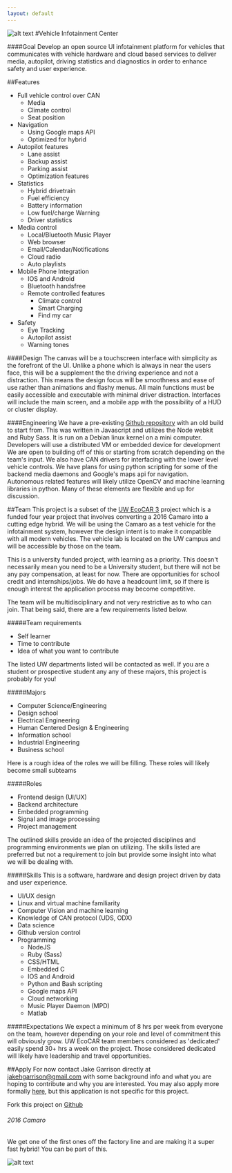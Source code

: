 ```yaml
---
layout: default
---
```

![alt text](http://i.imgur.com/OgFH1fO.png)
#Vehicle Infotainment Center

####Goal
Develop an open source UI infotainment platform for vehicles that communicates with vehicle hardware and cloud based services to deliver media, autopilot, driving statistics and diagnostics in order to enhance safety and user experience.

##Features
* Full vehicle control over CAN
  * Media
  * Climate control
  * Seat position
* Navigation
  * Using Google maps API
  * Optimized for hybrid
* Autopilot features
  * Lane assist
  * Backup assist
  * Parking assist
  * Optimization features
* Statistics
  * Hybrid drivetrain
  * Fuel efficiency
  * Battery information
  * Low fuel/charge Warning
  * Driver statistics
* Media control
  * Local/Bluetooth Music Player
  * Web browser
  * Email/Calendar/Notifications
  * Cloud radio
  * Auto playlists
* Mobile Phone Integration
  * IOS and Android
  * Bluetooth handsfree
  * Remote controlled features
    * Climate control
    * Smart Charging
    * Find my car
* Safety
  * Eye Tracking
  * Autopilot assist
  * Warning tones

####Design
The canvas will be a touchscreen interface with simplicity as the forefront of the UI. Unlike a phone which is always in near the users face, this will be a supplement the the driving experience and not a distraction. This means the design focus will be smoothness and ease of use rather than animations and flashy menus. All main functions must be easily accessible and executable with minimal driver distraction. Interfaces will include the main screen, and a mobile app with the possibility of a HUD or cluster display.

####Engineering
We have a pre-existing [Github repository](https://github.com/UWEcoCAR/UWCenterStack) with an old build to start from. This was written in Javascript and utilizes the Node webkit and Ruby Sass. It is run on a Debian linux kernel on a mini computer. Developers will use a distributed VM or embedded device for development We are open to building off of this or starting from scratch depending on the team's input. We also have CAN drivers for interfacing with the lower level vehicle controls. We have plans for using python scripting for some of the backend media daemons and Google's maps api for navigation. Autonomous related features will likely utilize OpenCV and machine learning libraries in python. Many of these elements are flexible and up for discussion.

##Team
This project is a subset of the [UW EcoCAR 3](http://uwecocar.com/index.html) project which is a funded four year project that involves converting a 2016 Camaro into a cutting edge hybrid. We will be using the Camaro as a test vehicle for the infotainment system, however the design intent is to make it compatible with all modern vehicles. The vehicle lab is located on the UW campus and will be accessible by those on the team.

This is a university funded project, with learning as a priority. This doesn't necessarily mean you need to be a University student, but there will not be any pay compensation, at least for now. There are opportunities for school credit and internships/jobs. We do have a headcount limit, so if there is enough interest the application process may become competitive.

The team will be multidisciplinary and not very restrictive as to who can join. That being said, there are a few requirements listed below.

#####Team requirements
  * Self learner
  * Time to contribute
  * Idea of what you want to contribute

The listed UW departments listed will be contacted as well. If you are a student or prospective student any any of these majors, this project is probably for you!

#####Majors
* Computer Science/Engineering
* Design school
* Electrical Engineering
* Human Centered Design & Engineering
* Information school
* Industrial Engineering
* Business school

Here is a rough idea of the roles we will be filling. These roles will likely become small subteams

#####Roles
* Frontend design (UI/UX)
* Backend architecture
* Embedded programming
* Signal and image processing
* Project management

The outlined skills provide an idea of the projected disciplines and programming environments we plan on utilizing.  The skills listed are preferred but not a requirement to join but provide some insight into what we will be dealing with.

#####Skills
This is a software, hardware and design project driven by data and user experience.

* UI/UX design
* Linux and virtual machine familiarity
* Computer Vision and machine learning
* Knowledge of CAN protocol (UDS, ODX)
* Data science
* Github version control
* Programming
  * NodeJS
  * Ruby (Sass)
  * CSS/HTML
  * Embedded C
  * IOS and Android
  * Python and Bash scripting
  * Google maps API
  * Cloud networking
  * Music Player Daemon (MPD)
  * Matlab

#####Expectations
We expect a minimum of 8 hrs per week from everyone on the team, however depending on your role and level of commitment this will obviously grow. UW EcoCAR team members considered as 'dedicated' easily spend 30+ hrs a week on the project. Those considered dedicated will likely have leadership and travel opportunities.

##Apply
For now contact Jake Garrison directly at <jakehgarrison@gmail.com> with some background info and what you are hoping to contribute and why you are interested. You may also apply more formally [here](https://catalyst.uw.edu/webq/survey/jlgoin/243177), but this application is not specific for this project.

Fork this project on [Github](https://github.com/jake-g/Vehicle-Infotainment-Center)

###### 2016 Camaro
We get one of the first ones off the factory line and are making it a super fast hybrid! You can be part of this.

![alt text](http://media.caranddriver.com/images/15q2/657945/2016-chevrolet-camaro-official-photos-and-info-news-car-and-driver-photo-658629-s-429x262.jpg "2016 next gen Camaro")
